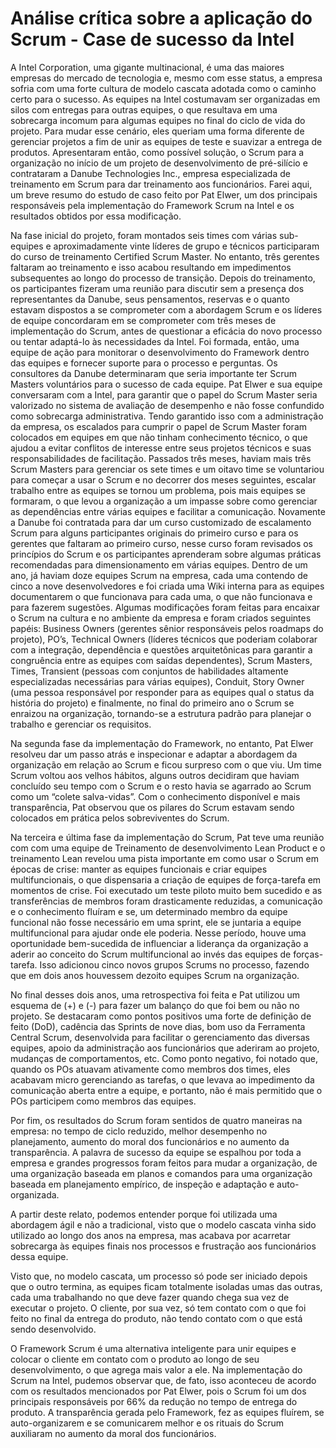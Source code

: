 # Análise crítica sobre a aplicação do Scrum - Case de sucesso da Intel

A Intel Corporation, uma gigante multinacional, é uma das maiores empresas do mercado de tecnologia e, mesmo com esse status, a empresa sofria com uma forte cultura de modelo cascata adotada como o caminho certo para o sucesso. As equipes na Intel costumavam ser organizadas em silos com entregas para outras equipes,  o que resultava em uma sobrecarga incomum para algumas equipes no final do ciclo de vida do projeto. Para mudar esse cenário, eles queriam uma forma diferente de gerenciar projetos a fim de unir as equipes de teste e suavizar a entrega de produtos. Apresentaram então, como possível solução, o Scrum para a organização no início de um projeto de desenvolvimento de pré-silício e contrataram a Danube Technologies Inc., empresa especializada de treinamento em Scrum para dar treinamento aos funcionários. Farei aqui, um breve resumo do estudo de caso feito por Pat Elwer, um dos principais responsáveis pela implementação do Framework Scrum na Intel e os resultados obtidos por essa modificação.

Na fase inicial do projeto, foram montados seis times com várias sub-equipes e aproximadamente vinte líderes de grupo e técnicos participaram do curso de treinamento Certified Scrum Master. No entanto, três gerentes faltaram ao treinamento e isso acabou resultando em impedimentos subsequentes ao longo do processo de transição. Depois do treinamento, os participantes fizeram uma reunião para discutir sem a presença dos representantes da Danube, seus pensamentos, reservas e o quanto estavam dispostos a se comprometer com a abordagem Scrum e os líderes de equipe concordaram em se comprometer com três meses de implementação do Scrum, antes de questionar a eficácia do novo processo ou tentar adaptá-lo às necessidades da Intel. Foi formada, então, uma equipe de ação para monitorar o desenvolvimento do Framework dentro das equipes e fornecer suporte para o processo e perguntas.
Os consultores da Danube determinaram que seria importante ter Scrum Masters voluntários para o sucesso de cada equipe. Pat Elwer e sua equipe conversaram com a Intel, para garantir que o papel do Scrum Master seria valorizado no sistema de avaliação de desempenho e não fosse confundido como sobrecarga administrativa. Tendo garantido isso com a administração da empresa, os escalados para cumprir o papel de Scrum Master foram colocados em equipes em que não tinham conhecimento técnico, o que ajudou a evitar conflitos de interesse entre seus projetos técnicos e suas responsabilidades de facilitação.
Passados três meses, haviam mais três Scrum Masters para gerenciar os sete times e um oitavo time se voluntariou para começar a usar o Scrum e no decorrer dos meses seguintes, escalar trabalho entre as equipes se tornou um problema, pois mais equipes se formaram, o que levou a organização a um impasse sobre como gerenciar as dependências entre várias equipes e facilitar a comunicação. Novamente a Danube foi contratada para dar um curso customizado de escalamento Scrum para alguns participantes originais do primeiro curso e para os gerentes que faltaram ao primeiro curso, nesse curso foram revisados os princípios do Scrum e os participantes aprenderam sobre algumas práticas recomendadas para dimensionamento em várias equipes.
Dentro de um ano, já haviam doze equipes Scrum na empresa, cada uma contendo de cinco a nove desenvolvedores e foi criada uma Wiki interna para as equipes documentarem o que funcionava para cada uma, o que não funcionava e para fazerem sugestões. Algumas modificações foram feitas para encaixar o Scrum na cultura e no ambiente da empresa e foram criados seguintes papéis: Business Owners (gerentes sênior responsáveis pelos roadmaps do projeto), PO’s, Technical Owners (líderes técnicos que poderiam colaborar com a integração, dependência e questões arquitetônicas para garantir a congruência entre as equipes com saídas dependentes), Scrum Masters, Times, Transient (pessoas com conjuntos de habilidades altamente especializadas necessárias para várias equipes), Conduit, Story Owner (uma pessoa responsável por responder para as equipes qual o status da história do projeto) e finalmente, no final do primeiro ano o Scrum se enraizou na organização, tornando-se a estrutura padrão para planejar o trabalho e gerenciar os requisitos.

Na segunda fase da implementação do Framework, no entanto, Pat Elwer resolveu dar um passo atrás e inspecionar e adaptar a abordagem da organização em relação ao Scrum e ficou surpreso com o que viu. Um time Scrum voltou aos velhos hábitos, alguns outros decidiram que haviam concluído seu tempo com o Scrum e o resto havia se agarrado ao Scrum como um “colete salva-vidas”. Com o conhecimento disponível e mais transparência, Pat observou que os pilares do Scrum estavam sendo colocados em prática pelos sobreviventes do Scrum.

Na terceira e última fase da implementação do Scrum, Pat teve uma reunião com com uma equipe de Treinamento de desenvolvimento Lean Product e o treinamento Lean revelou uma pista importante em como usar o Scrum em épocas de crise: manter as equipes funcionais e criar equipes multifuncionais, o que dispensaria a criação de equipes de força-tarefa em momentos de crise. Foi executado um teste piloto muito bem sucedido e as transferências de membros foram drasticamente reduzidas, a comunicação e o conhecimento fluíram e se, um determinado membro da equipe funcional não fosse necessário em uma sprint, ele se juntaria a equipe multifuncional para ajudar onde ele poderia.
Nesse período, houve uma oportunidade bem-sucedida de influenciar a liderança da organização a aderir ao conceito do Scrum multifuncional ao invés das equipes de forças-tarefa. Isso adicionou cinco novos grupos Scrums no processo, fazendo que em dois anos houvessem dezoito equipes Scrum na organização.

No final desses dois anos, uma retrospectiva foi feita e Pat utilizou um esquema de (+) e (-) para fazer um balanço do que foi bem ou não no projeto. Se destacaram como pontos positivos uma forte de definição de feito (DoD), cadência das Sprints de nove dias, bom uso da Ferramenta Central Scrum, desenvolvida para facilitar o gerenciamento das diversas equipes, apoio da administração aos funcionários que aderiram ao projeto, mudanças de comportamentos, etc. Como ponto negativo, foi notado que, quando os POs atuavam ativamente como membros dos times, eles acabavam micro gerenciando as tarefas, o que levava ao impedimento da comunicação aberta entre a equipe, e portanto, não é mais permitido que o POs participem como membros das equipes.

Por fim, os resultados do Scrum foram sentidos de quatro maneiras na empresa: no tempo de ciclo reduzido, melhor desempenho no planejamento, aumento do moral dos funcionários e no aumento da transparência. A palavra de sucesso da equipe se espalhou por toda a empresa e grandes progressos foram feitos para mudar a organização, de uma organização baseada em planos e comandos para uma organização baseada em planejamento empírico, de inspeção e adaptação e auto-organizada.


A partir deste relato, podemos entender porque foi utilizada uma abordagem ágil e não a tradicional, visto que o modelo cascata vinha sido utilizado ao longo dos anos na empresa, mas acabava por acarretar sobrecarga às equipes finais nos processos e frustração aos funcionários dessa equipe.

Visto que, no modelo cascata, um processo só pode ser iniciado depois que o outro termina, as equipes ficam totalmente isoladas umas das outras, cada uma trabalhando no que deve fazer quando chega sua vez de executar o projeto. O cliente, por sua vez, só tem contato com o que foi feito no final da entrega do produto, não tendo contato com o que está sendo desenvolvido.

O Framework Scrum é uma alternativa inteligente para unir equipes e colocar o cliente em contato com o produto ao longo de seu desenvolvimento, o que agrega mais valor a ele. Na implementação do Scrum na Intel, pudemos observar que, de fato, isso aconteceu de acordo com os resultados mencionados por Pat Elwer, pois o Scrum foi um dos principais responsáveis por 66% da redução no tempo de entrega do produto. A transparência gerada pelo Framework, fez as equipes fluírem, se auto-organizarem e se comunicarem melhor e os rituais do Scrum auxiliaram no aumento da moral dos funcionários.
